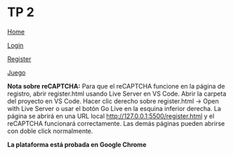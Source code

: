 # TP 2

[Home](home.html)

[Login](login.html)

[Register](register.html)

[Juego](juego.html)

 **Nota sobre reCAPTCHA:**
Para que el reCAPTCHA funcione en la página de registro, abrir register.html usando Live Server en VS Code.
Abrir la carpeta del proyecto en VS Code.
Hacer clic derecho sobre register.html → Open with Live Server o usar el botón Go Live en la esquina inferior derecha.
La página se abrirá en una URL local http://127.0.0.1:5500/register.html y el reCAPTCHA funcionará correctamente.
Las demás páginas pueden abrirse con doble click normalmente.

**La plataforma está probada en Google Chrome**
